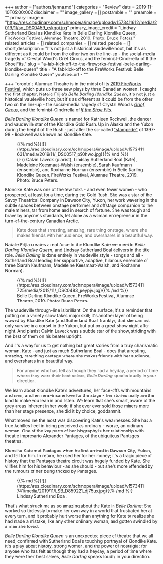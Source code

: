 +++
author = ["authors/jenna.md"]
categories = "Review"
date = 2019-11-10T05:00:00Z
disclaimer = ""
image_gallery = []
postamble = ""
preamble = ""
primary_image = "https://res.cloudinary.com/schmopera/image/upload/v1573411612/media/2019/11/sq_DSC0459_cskgoi.jpg"
primary_image_credit = "Lindsay Sutherland Boal as Klondike Kate in Belle Darling Klondike Queen, FireWorks Festival, Alumnae Theatre, 2019. Photo: Bruce Peters."
related_articles = []
related_companies = []
related_people = []
short_description = "It's not just a historical vaudeville hoot, but it's as different as it could be from the other two on the line-up - the social-media tragedy of Crystal Wood's Grief Circus, and the feminist-Cinderella of If the Shoe Fits."
slug = "a-fab-kick-off-to-the-fireworks-festival-belle-darling-klondike-queen"
title = "A fab kick-off to the FireWorks Festival: Belle Darling Klondike Queen"
youtube_url = ""

+++
Toronto's Alumnae Theatre is in the midst of its [2019 FireWorks Festival](https://www.alumnaetheatre.com/fireworks-festival.html), which puts up three new plays by three Canadian women. I caught the first chapter, Natalie Frijia's [_Belle Darling Klondike Queen_](https://www.alumnaetheatre.com/belle-darling-klondike-queen.html); it's not just a historical vaudeville hoot, but it's as different as it could be from the other two on the line-up - the social-media tragedy of Crystal Wood's [_Grief Circus_](https://www.alumnaetheatre.com/grief-circus.html), and the feminist-Cinderella of [_If the Shoe Fits_](https://www.alumnaetheatre.com/if-the-shoe-fits.html).

_Belle Darling Klondike Queen_ is named for Kathleen Rockwell, the dancer and vaudeville star of the Klondike Gold Rush. Up in Alaska and the Yukon during the height of the Rush - just after the so-called ["stampede"](https://en.wikipedia.org/wiki/Klondike_Gold_Rush#Beginning_of_the_stampede_(July_1897)) of 1897-98 - Rockwell was known as Klondike Kate.

<figure data-type="image">{{% md %}}![](https://res.cloudinary.com/schmopera/image/upload/v1573411631/media/2019/11/_DSC0517_p50hwo.jpg){{% /md %}}

<figcaption>(l-r) Calvin Laveck (pianist), Lindsay Sutherland Boal (Kate), Madeleine Keesmaat-Walsh (ensemble), Sarah Kaufmann (ensemble), and Roxhanne Norman (ensemble) in Belle Darling Klondike Queen, FireWorks Festival, Alumnae Theatre, 2019. Photo: Bruce Peters.</figcaption>  
</figure>

Klondike Kate was one of the few folks - and even fewer women - who prospered, at least for a time, during the Gold Rush. She was a star of the Savoy Theatrical Company in Dawson City, Yukon, her work wavering in the subtle spaces between onstage performer and offstage companion to the male miners, far from home and in search of fortune. She was tough and brave by anyone's standards, let alone as a woman entrepreneur in the turn-of-the-century Canadian Arctic.

> Kate does that arresting, amazing, rare thing onstage, where she makes friends with her audience, and overshares in a beautiful way.

Natalie Frijia creates a real force in the Klondike Kate we meet in _Belle Darling Klondike Queen_, and Lindsay Sutherland Boal delivers in the title role. _Belle Darling_ is done entirely in vaudeville style - songs and all - Sutherland Boal leading her supportive, adaptive, hilarious ensemble of three (Sarah Kaufmann, Madeleine Keesmaat-Walsh, and Roxhanne Norman).

<figure data-type="image">{{% md %}}![](https://res.cloudinary.com/schmopera/image/upload/v1573411725/media/2019/11/_DSC0483_peypjv.jpg){{% /md %}}

<figcaption>Belle Darling Klondike Queen, FireWorks Festival, Alumnae Theatre, 2019. Photo: Bruce Peters.</figcaption>  
</figure>

The vaudeville through-line is brilliant. On the surface, it's a reminder that putting on a variety show takes major skill; it's another layer of being wowed by Klondike Kate (and Sutherland Boal, frankly), that she can not only survive in a corset in the Yukon, but put on a great show night after night. And pianist Calvin Laveck was a subtle star of the show, striding with the best of them on his beater upright.

And it's a way for us to get nothing but great stories from a truly charismatic woman. Kate - and just as much Sutherland Boal - does that arresting, amazing, rare thing onstage where she makes friends with her audience, and overshares in a beautiful way.

> For anyone who has felt as though they had a heyday, a period of time where they were their best selves, _Belle Darling_ speaks loudly in your direction.

We learn about Klondike Kate's adventures, her face-offs with mountains and men, and her near-insane love for the stage - her stories really are the kind to make you lean in and listen. We learn that she's smart, aware of the grey areas inherent in her work; if she ever ever sold those miners more than her stage presence, she did it by choice, goddammit.

What moved me the most was discovering Kate's weaknesses. She has a true Achilles heel in being perceived as ordinary - worse, an ordinary woman. One of the key parts of her biography is her relationship with theatre impresario Alexander Pantages, of the ubiquitous Pantages theatres. 

Klondike Kate met Pantages when he first arrived in Dawson City, Yukon, and fell for him. In return, he used her for her money; it's a tragic piece of history that the Pantages theatre circuit was hugely funded by Kate. She vilifies him for his behaviour - as she should - but she's more offended by the rumours of her being tricked by Pantages.

<figure data-type="image">{{% md %}}![](https://res.cloudinary.com/schmopera/image/upload/v1573411741/media/2019/11/LSB_D859221_dj75ux.jpg){{% /md %}}

<figcaption>Lindsay Sutherland Boal.</figcaption>  
</figure>

That's what struck me as so amazing about the Kate in _Belle Darling_: She worked so tirelessly to make her own way in a world that frustrated her at every turn, and it probably hurt worse than anything for Kate to realize she had made a mistake, like any other ordinary woman, and gotten swindled by a man she loved. 

_Belle Darling Klondike Queen_ is an unexpected piece of theatre that we all need, confirmed with Sutherland Boal's touching portrayal of Klondike Kate. It's a play about history, strong women, and the power of nostalgia; for anyone who has felt as though they had a heyday, a period of time where they were their best selves, _Belle Darling_ speaks loudly in your direction.